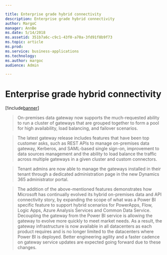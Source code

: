 ```yaml
---

title: Enterprise grade hybrid connectivity
description: Enterprise grade hybrid connectivity
author: MargoC
manager: AnnBe
ms.date: 5/14/2018
ms.assetid: 351b7a6c-c9c1-43f0-a70a-3fd91f8b9f73
ms.topic: article
ms.prod: 
ms.service: business-applications
ms.technology: 
ms.author: margoc
audience: Admin

---
```

#  Enterprise grade hybrid connectivity 


[!include[banner](../../../../includes/banner.md)]

>   On-premises data gateway now supports the much-requested ability to run a
>   cluster of gateways that are grouped together to form a pool for high
>   availability, load balancing, and failover scenarios.

>   The latest gateway release includes features that have been top customer
>   asks, such as REST APIs to manage on-premises data gateway, Kerberos, and
>   SAML-based single sign-on, improvement to data sources management and the
>   ability to load balance the traffic across multiple gateways in a given
>   cluster and custom connectors.

>   Tenant admins are now able to manage the gateways installed in their tenant
>   through a dedicated administration page in the new Dynamics 365
>   administrator portal.

>   The addition of the above-mentioned features demonstrates how Microsoft has
>   continually evolved its hybrid on-premises data and API connectivity story,
>   by expanding the scope of what was a Power BI specific feature to support
>   hybrid scenarios for PowerApps, Flow, Logic Apps, Azure Analysis Services
>   and Common Data Service. Decoupling the gateway from the Power BI service is
>   allowing the gateway to evolve more quickly to meet market needs. As a
>   result, the gateway infrastructure is now available in all datacenters as
>   each product requires and is no longer limited to the datacenters where
>   Power BI is deployed. Better engineering agility and a faster cadence on
>   gateway service updates are expected going forward due to these changes.
